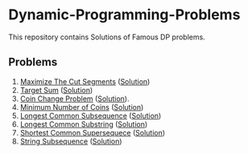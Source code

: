 # Dynamic-Programming-Problems
This repository contains Solutions of Famous DP problems.
## Problems
1. [Maximize The Cut Segments](https://practice.geeksforgeeks.org/problems/cutted-segments1642/1#)    ([Solution](https://github.com/Manish396/Dynamic-Programming-Problems/blob/main/DP_Solutions/MaximizeTheCuts.cpp))
2. [Target Sum](https://leetcode.com/problems/target-sum/)    ([Solution](https://github.com/Manish396/Dynamic-Programming-Problems/blob/main/DP_Solutions/Target_Sum.cpp))
3. [Coin Change Problem](https://practice.geeksforgeeks.org/problems/coin-change2448/1#)    ([Solution](https://github.com/Manish396/Dynamic-Programming-Problems/blob/main/DP_Solutions/Coins_Change.cpp)).
4. [Minimum Number of Coins](https://practice.geeksforgeeks.org/problems/number-of-coins1824/1#)    ([Solution](https://github.com/Manish396/Dynamic-Programming-Problems/blob/main/DP_Solutions/Minimum_Coins.cpp))
5. [Longest Common Subsequence](https://practice.geeksforgeeks.org/problems/longest-common-subsequence-1587115620/1#)    ([Solution](https://github.com/Manish396/Dynamic-Programming-Problems/blob/main/DP_Solutions/LongestCommonSubsequence.cpp))
6. [Longest Common Substring](https://practice.geeksforgeeks.org/problems/longest-common-substring/0#)    ([Solution](https://github.com/Manish396/Dynamic-Programming-Problems/blob/main/DP_Solutions/LongestCommonSubstring.cpp))
7. [Shortest Common Supersequece](https://practice.geeksforgeeks.org/problems/shortest-common-supersequence0322/1#)    ([Solution](https://github.com/Manish396/Dynamic-Programming-Problems/blob/main/DP_Solutions/ShortestCommonSupersequence.cpp))
8. [String Subsequence](https://practice.geeksforgeeks.org/problems/find-number-of-times-a-string-occurs-as-a-subsequence3020/1/?category[]=Dynamic%20Programming&problemStatus=unsolved&page=1&query=category[]Dynamic%20ProgrammingproblemStatusunsolvedpage1)    ([Solution](https://github.com/Manish396/Dynamic-Programming-Problems/blob/main/DP_Solutions/StringSubsequence.cpp))
